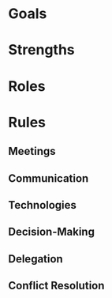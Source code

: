 # Goals

# Strengths

# Roles

# Rules

## Meetings

## Communication

## Technologies

## Decision-Making

## Delegation

## Conflict Resolution
